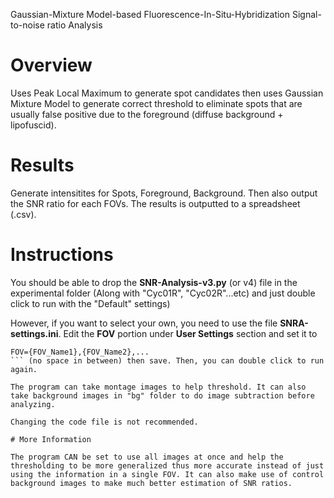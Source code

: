 Gaussian-Mixture Model-based Fluorescence-In-Situ-Hybridization Signal-to-noise ratio Analysis

# Overview

Uses Peak Local Maximum to generate spot candidates then uses Gaussian Mixture Model to generate correct threshold to eliminate spots that are usually false positive due to the foreground (diffuse background + lipofuscid).

# Results
Generate intensitites for Spots, Foreground, Background. Then also output the SNR ratio for each FOVs. The results is outputted to a spreadsheet (.csv).

# Instructions
You should be able to drop the **SNR-Analysis-v3.py** (or v4) file in the experimental folder (Along with "Cyc01R", "Cyc02R"...etc) and just double click to run with the "Default" settings)

However, if you want to select your own, you need to use the file **SNRA-settings.ini**. Edit the **FOV** portion under **User Settings** section and set it to 
```
FOV={FOV_Name1},{FOV_Name2},...
``` (no space in between) then save. Then, you can double click to run again.

The program can take montage images to help threshold. It can also take background images in "bg" folder to do image subtraction before analyzing.

Changing the code file is not recommended.

# More Information

The program CAN be set to use all images at once and help the thresholding to be more generalized thus more accurate instead of just using the information in a single FOV. It can also make use of control background images to make much better estimation of SNR ratios.

